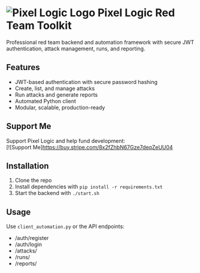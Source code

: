 # ![Pixel Logic Logo](assets/logo.png) Pixel Logic Red Team Toolkit

Professional red team backend and automation framework with secure JWT authentication, attack management, runs, and reporting.

## Features

- JWT-based authentication with secure password hashing
- Create, list, and manage attacks
- Run attacks and generate reports
- Automated Python client
- Modular, scalable, production-ready

## Support Me

Support Pixel Logic and help fund development:  
[![Support Me]https://buy.stripe.com/8x2fZhbN67Gze7deqZeUU04 
## Installation

1. Clone the repo
2. Install dependencies with `pip install -r requirements.txt`
3. Start the backend with `./start.sh`

## Usage

Use `client_automation.py` or the API endpoints:
- /auth/register
- /auth/login
- /attacks/
- /runs/
- /reports/

